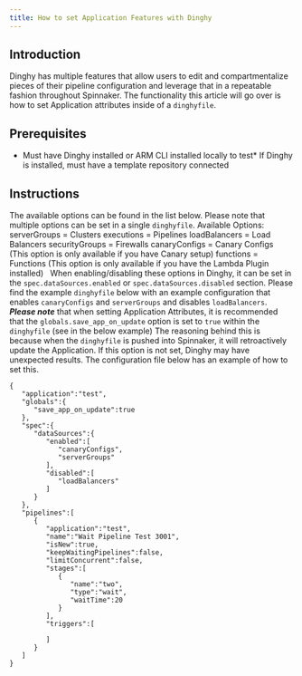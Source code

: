 ```yaml
---
title: How to set Application Features with Dinghy
---
```


## Introduction
Dinghy has multiple features that allow users to edit and compartmentalize pieces of their pipeline configuration and leverage that in a repeatable fashion throughout Spinnaker. The functionality this article will go over is how to set Application attributes inside of a ```dinghyfile```.

## Prerequisites
* Must have Dinghy installed or ARM CLI installed locally to test* If Dinghy is installed, must have a template repository connected

## Instructions
The available options can be found in the list below. Please note that multiple options can be set in a single ```dinghyfile```.
Available Options:
serverGroups      = Clusters
executions        = Pipelines
loadBalancers     = Load Balancers
securityGroups    = Firewalls
canaryConfigs     = Canary Configs (This option is only available if you have Canary setup)
functions         = Functions (This option is only available if you have the Lambda Plugin installed)
 
When enabling/disabling these options in Dinghy, it can be set in the ```spec.dataSources.enabled``` or ```spec.dataSources.disabled``` section. Please find the example ```dinghyfile``` below with an example configuration that enables ```canaryConfigs``` and ```serverGroups``` and disables ```loadBalancers```.
***Please note*** that when setting Application Attributes, it is recommended that the ```globals.save_app_on_update``` option is set to ```true``` within the ```dinghyfile``` (see in the below example)
The reasoning behind this is because when the ```dinghyfile``` is pushed into Spinnaker, it will retroactively update the Application. If this option is not set, Dinghy may have unexpected results. The configuration file below has an example of how to set this.

```
{
   "application":"test",
   "globals":{
      "save_app_on_update":true
   },
   "spec":{
      "dataSources":{
         "enabled":[
            "canaryConfigs",
            "serverGroups"
         ],
         "disabled":[
            "loadBalancers"
         ]
      }
   },
   "pipelines":[
      {
         "application":"test",
         "name":"Wait Pipeline Test 3001",
         "isNew":true,
         "keepWaitingPipelines":false,
         "limitConcurrent":false,
         "stages":[
            {
               "name":"two",
               "type":"wait",
               "waitTime":20
            }
         ],
         "triggers":[
            
         ]
      }
   ]
}
```
